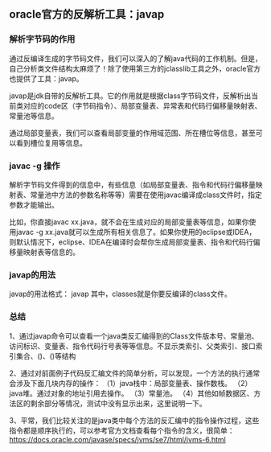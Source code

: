 ## oracle官方的反解析工具：javap

### 解析字节码的作用

通过反编译生成的字节码文件，我们可以深入的了解java代码的工作机制。但是，自己分析类文件结构太麻烦了！除了使用第三方的jclasslib工具之外，oracle官方也提供了工具：javap。

javap是jdk自带的反解析工具。它的作用就是根据class字节码文件，反解析出当前类对应的code区（字节码指令）、局部变量表、异常表和代码行偏移量映射表、常量池等信息。

通过局部变量表，我们可以查看局部变量的作用域范围、所在槽位等信息，甚至可以看到槽位复用等信息。

###  javac -g 操作

解析字节码文件得到的信息中，有些信息（如局部变量表、指令和代码行偏移量映射表、常量池中方法的参数名称等等）需要在使用javac编译成class文件时，指定参数才能输出。

比如，你直接javac xx.java，就不会在生成对应的局部变量表等信息，如果你使用javac -g xx.java就可以生成所有相关信息了。如果你使用的eclipse或IDEA，则默认情况下，eclipse、IDEA在编译时会帮你生成局部变量表、指令和代码行偏移量映射表等信息的。

### javap的用法

javap的用法格式：
javap <options> <classes>
其中，classes就是你要反编译的class文件。

### 总结

1、通过javap命令可以查看一个java类反汇编得到的Class文件版本号、常量池、访问标识、变量表、指令代码行号表等等信息。不显示类索引、父类索引、接口索引集合、<clinit>()、<init>()等结构

2、通过对前面例子代码反汇编文件的简单分析，可以发现，一个方法的执行通常会涉及下面几块内存的操作：
（1）java栈中：局部变量表、操作数栈。
（2）java堆。通过对象的地址引用去操作。
（3）常量池。
（4）其他如帧数据区、方法区的剩余部分等情况，测试中没有显示出来，这里说明一下。

3、平常，我们比较关注的是java类中每个方法的反汇编中的指令操作过程，这些指令都是顺序执行的，可以参考官方文档查看每个指令的含义，很简单：
https://docs.oracle.com/javase/specs/jvms/se7/html/jvms-6.html



